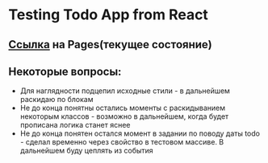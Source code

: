 # Testing Todo App from React

<h2><a href=#>Ссылка</a> на Pages(текущее состояние)</h2>

<h2>Некоторые вопросы:</h2>
<ul>
    <li>Для наглядности подцепил исходные стили - в дальнейшем раскидаю по блокам</li>
    <li>Не до конца понятны остались моменты с раскидыванием некоторым классов - 
    возможно в дальнейшем, когда будет прописана логика станет яснее</li>
    <li>Не до конца понятен остался момент в задании по поводу даты todo - сделал
    временно через свойство в тестовом массиве. В дальнейшем буду цеплять из события</li>
</ul>
